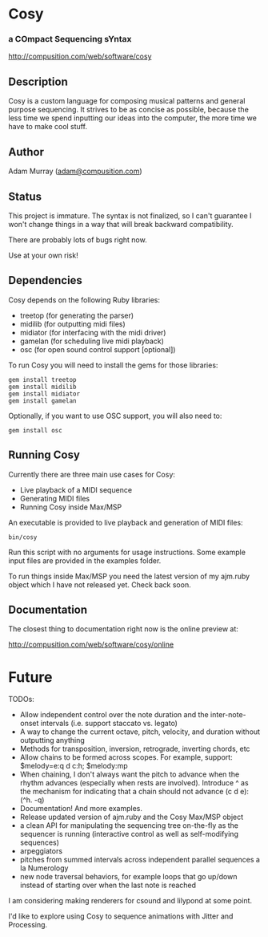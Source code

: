 #              Cosy 
###  a COmpact Sequencing sYntax

<http://compusition.com/web/software/cosy>   


## Description ##

Cosy is a custom language for composing musical patterns and
general purpose sequencing. It strives to be as concise as possible, because
the less time we spend inputting our ideas into the computer, the more time
we have to make cool stuff.

  
## Author ##

Adam Murray (adam@compusition.com)


## Status ##

This project is immature. The syntax is not finalized, so I can't guarantee
I won't change things in a way that will break backward compatibility.

There are probably lots of bugs right now. 

Use at your own risk!


## Dependencies ##

Cosy depends on the following Ruby libraries:

*  treetop (for generating the parser)
*  midilib (for outputting midi files)
*  midiator (for interfacing with the midi driver)
*  gamelan (for scheduling live midi playback)
*  osc (for open sound control support [optional])

To run Cosy you will need to install the gems for those libraries:

	gem install treetop
	gem install midilib
	gem install midiator
	gem install gamelan

Optionally, if you want to use OSC support, you will also need to:

	gem install osc	
	
	
## Running Cosy ##

Currently there are three main use cases for Cosy:

* Live playback of a MIDI sequence
* Generating MIDI files
* Running Cosy inside Max/MSP

An executable is provided to live playback and generation of MIDI files:

	bin/cosy
	
Run this script with no arguments for usage instructions.
Some example input files are provided in the examples folder. 

To run things inside Max/MSP you need the latest
version of my ajm.ruby object which I have not released yet. 
Check back soon.


## Documentation ##

The closest thing to documentation right now is the online preview at: 

<http://compusition.com/web/software/cosy/online>


# Future

TODOs:

* Allow independent control over the note duration and the inter-note-onset intervals
  (i.e. support staccato vs. legato)
* A way to change the current octave, pitch, velocity, and duration without
  outputting anything
* Methods for transposition, inversion, retrograde, inverting chords, etc
* Allow chains to be formed across scopes. For example, support:<br/>
  $melody=e:q d c:h; $melody:mp
* When chaining, I don't always want the pitch to advance when the
  rhythm advances (especially when rests are involved). 
  Introduce ^ as the mechanism for indicating that a chain should not advance 
  (c d e):(^h. -q)
* Documentation! And more examples.
* Release updated version of ajm.ruby and the Cosy Max/MSP object
* a clean API for manipulating the sequencing tree on-the-fly as the sequencer is running
  (interactive control as well as self-modifying sequences)
* arpeggiators
* pitches from summed intervals across independent parallel sequences a la Numerology
* new node traversal behaviors, for example loops that go up/down instead of starting over when the
  last note is reached

I am considering making renderers for csound and lilypond at some point.

I'd like to explore using Cosy to sequence animations with Jitter and Processing.

